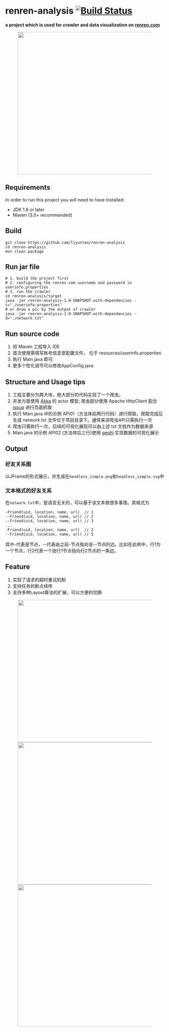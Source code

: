 # renren-analysis    [![Build Status](https://travis-ci.org/liyuntao/renren-analysis.svg?branch=master)](https://travis-ci.org/liyuntao/renren-analysis)
**a project which is used for crawler and data visualization on [renren.com](http://www.renren.com)**

<figure>
	<img src="http://i.imgur.com/QESM88q.png" height="450">
</figure>

## Requirements

In order to run this project you will need to have installed:

* JDK 1.8 or later
* Maven (3.0+ recommended)

## Build

    git clone https://github.com/liyuntao/renren-analysis
    cd renren-analysis
    mvn clean package

## Run jar file

    # 1. build the project first
    # 2. configuring the renren.com username and password in userinfo.properties
    # 3. run the crawler
    cd renren-analysis/target
    java -jar renren-analysis-1.0-SNAPSHOT-with-dependencies -c="./userinfo.properties"
    # or draw a pic by the output of crawler
    java -jar renren-analysis-1.0-SNAPSHOT-with-dependencies -d="./network.txt"

## Run source code

1. 将 Maven 工程导入 IDE
2. 首次使用需填写账号信息至配置文件， 位于 resources/userinfo.properties
3. 执行 Main.java 即可
4. 更多个性化调节可以修改AppConfig.java

## Structure and Usage tips

1. 工程主要分为两大块，绝大部分的代码实现了一个爬虫。
2. 并发方面使用 [Akka](http://akka.io) 的 actor 模型; 爬虫部分使用 Apache HttpClient 配合 [jsoup](http://jsoup.org/) 进行页面抓取
3. 执行 Main.java 中的示例 API01（方法体前两行代码）进行爬取，爬取完成后生成 network.txt 文件位于项目目录下。通常来讲爬虫API只需执行一次
4. 爬虫只需执行一次，后续的可视化展现可以由上述 txt 文档作为数据来源
5. Main.java 的示例 API02 (方法体后三行)使用 [gephi](https://gephi.github.io/) 实现数据的可视化展示

## Output

### 好友关系图

以JFrame的形式展示，并生成在`headless_simple.png`和`headless_simple.svg`中

### 文本格式的好友关系

在`network.txt`中，是语言无关的，可以基于该文本做很多事情。其格式为

	-Friend(uid, location, name, url)  // 1
	--Friend(uid, location, name, url) // 2
	--Friend(uid, location, name, url) // 3
	...
	-Friend(uid, location, name, url)  // 2
	--Friend(uid, location, name, url) // 5

其中-代表是节点，--代表由之前-节点指向该--节点的边。比如在此例中，行1为一个节点，行2代表一个由行1节点指向行2节点的一条边。

## Feature
1. 实现了请求的超时重试机制
2. 支持任务的断点续传
3. 支持多种Layout算法的扩展，可以方便的切换

<figure>
	<img src="http://i.imgur.com/K1rAIov.png" height="450" >
	<img src="http://i.imgur.com/tElpIgL.png" height="450" >
	<img src="http://i.imgur.com/Ey41iN5.png" height="450" >
</figure>

